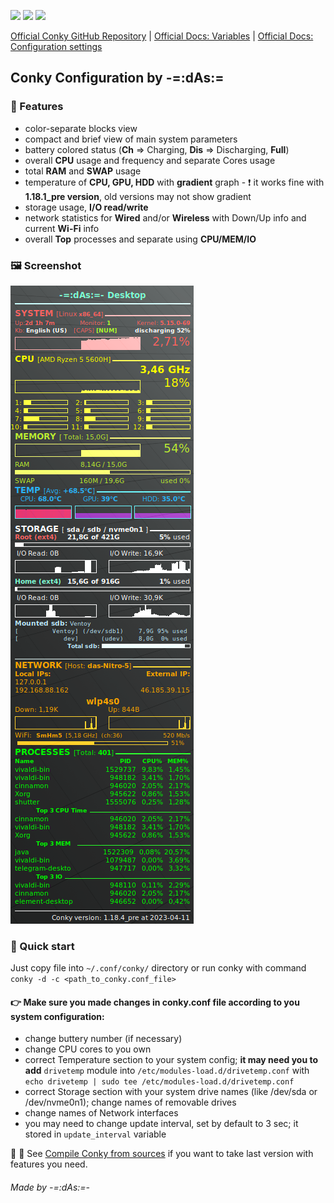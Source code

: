 ![](https://img.shields.io/badge/App-Conky-purple) ![](https://img.shields.io/badge/For-Linux-green) ![](https://img.shields.io/badge/File-Config-blue)

[Official Conky GitHub Repository](https://github.com/brndnmtthws/conky/) | [Official Docs: Variables](https://conky.cc/variables) | [Official Docs: Configuration settings](https://conky.cc/config_settings)
## Conky Configuration by -=:dAs:=
### 📃 Features
- color-separate blocks view
- compact and brief view of main system parameters
- battery colored status (**Ch** => Charging, **Dis** => Discharging, **Full**)
- overall **CPU** usage and frequency and separate Cores usage
- total **RAM** and **SWAP** usage
- temperature of **CPU, GPU, HDD** with **gradient** graph - ❗ it works fine with **1.18.1_pre version**, old versions may not show gradient
- storage usage, **I/O read/write**
- network statistics for **Wired** and/or **Wireless** with Down/Up info and current **Wi-Fi** info
- overall **Top** processes and separate using **CPU/MEM/IO**
### 🖼 Screenshot
![Screenshot](files/conky_screen.png)
### 🚀 Quick start
Just copy file into `~/.conf/conky/` directory or run conky with command `conky -d -c <path_to_conky.conf_file>`

#### 👉 Make sure you made changes in conky.conf file according to you system configuration:
- change buttery number (if necessary)
- change CPU cores to you own
- correct Temperature section to your system config; **it may need you to add** `drivetemp` module into `/etc/modules-load.d/drivetemp.conf` with `echo drivetemp | sudo tee /etc/modules-load.d/drivetemp.conf`
- correct Storage section with your system drive names (like /dev/sda or /dev/nvme0n1); change names of removable drives
- change names of Network interfaces
- you may need to change update interval, set by default to 3 sec; it stored in `update_interval` variable

📕 💬 See [Compile Conky from sources](files/compile.md) if you want to take last version with features you need.

###### _Made by -=:dAs:=-_